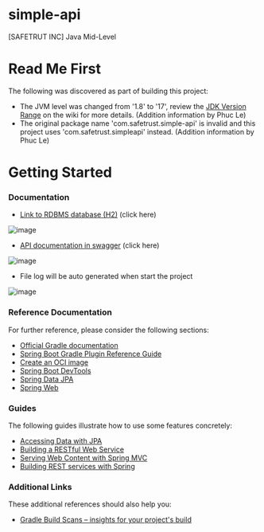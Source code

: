 # simple-api
[SAFETRUT INC] Java Mid-Level

# Read Me First
The following was discovered as part of building this project:

* The JVM level was changed from '1.8' to '17', review the [JDK Version Range](https://github.com/spring-projects/spring-framework/wiki/Spring-Framework-Versions#jdk-version-range) on the wiki for more details. (Addition information by Phuc Le)
* The original package name 'com.safetrust.simple-api' is invalid and this project uses 'com.safetrust.simpleapi' instead. (Addition information by Phuc Le)

# Getting Started

### Documentation

* [Link to RDBMS database (H2)](http://localhost:8080/h2) (click here)

![image](https://user-images.githubusercontent.com/51233098/208286758-338dbee2-4428-4c71-a511-08426e33ffc8.png)

* [API documentation in swagger](http://localhost:8080/swagger-ui/#/) (click here)

![image](https://user-images.githubusercontent.com/51233098/208286558-4c12e7ed-4b4b-4860-8909-100bc3cbbddc.png)

* File log will be auto generated when start the project

![image](https://user-images.githubusercontent.com/51233098/208286595-c7f88f0e-ef49-423d-90cb-68049daec4f2.png)


### Reference Documentation
For further reference, please consider the following sections:

* [Official Gradle documentation](https://docs.gradle.org)
* [Spring Boot Gradle Plugin Reference Guide](https://docs.spring.io/spring-boot/docs/3.0.0/gradle-plugin/reference/html/)
* [Create an OCI image](https://docs.spring.io/spring-boot/docs/3.0.0/gradle-plugin/reference/html/#build-image)
* [Spring Boot DevTools](https://docs.spring.io/spring-boot/docs/3.0.0/reference/htmlsingle/#using.devtools)
* [Spring Data JPA](https://docs.spring.io/spring-boot/docs/3.0.0/reference/htmlsingle/#data.sql.jpa-and-spring-data)
* [Spring Web](https://docs.spring.io/spring-boot/docs/3.0.0/reference/htmlsingle/#web)

### Guides
The following guides illustrate how to use some features concretely:

* [Accessing Data with JPA](https://spring.io/guides/gs/accessing-data-jpa/)
* [Building a RESTful Web Service](https://spring.io/guides/gs/rest-service/)
* [Serving Web Content with Spring MVC](https://spring.io/guides/gs/serving-web-content/)
* [Building REST services with Spring](https://spring.io/guides/tutorials/rest/)

### Additional Links
These additional references should also help you:

* [Gradle Build Scans – insights for your project's build](https://scans.gradle.com#gradle)

